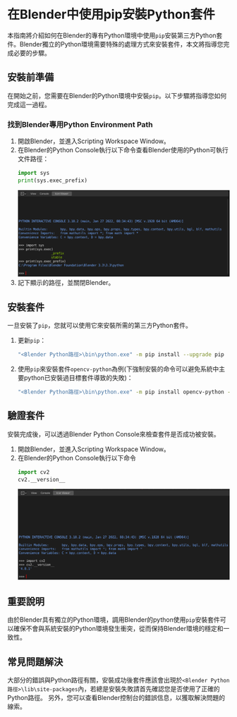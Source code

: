 # 在Blender中使用pip安裝Python套件

本指南將介紹如何在Blender的專有Python環境中使用`pip`安裝第三方Python套件。Blender獨立的Python環境需要特殊的處理方式來安裝套件，本文將指導您完成必要的步驟。

## 安裝前準備

在開始之前，您需要在Blender的Python環境中安裝`pip`。以下步驟將指導您如何完成這一過程。

### 找到Blender專用Python Environment Path

1. 開啟Blender，並進入Scripting Workspace Window。
2. 在Blender的Python Console執行以下命令查看Blender使用的Python可執行文件路徑：
    ```python
    import sys
    print(sys.exec_prefix)
    ```
   <img src="Docs/blender_console.PNG" alt="示例圖片" style="max-width:100%;height:auto;">
3. 記下顯示的路徑，並關閉Blender。

## 安裝套件

一旦安裝了`pip`，您就可以使用它來安裝所需的第三方Python套件。

1. 更新`pip`：
    ```bash
    "<Blender Python路徑>\bin\python.exe" -m pip install --upgrade pip
    ```
2. 使用`pip`來安裝套件`opencv-python`為例(下強制安裝的命令可以避免系統中主要python已安裝過目標套件導致的失敗)：
    ```bash
    "<Blender Python路徑>\bin\python.exe" -m pip install opencv-python --force-reinstall
    ```
## 驗證套件

安裝完成後，可以透過Blender Python Console來檢查套件是否成功被安裝。
1. 開啟Blender，並進入Scripting Workspace Window。
2. 在Blender的Python Console執行以下命令
    ```python
    import cv2
    cv2.__version__
    ```
    <img src="Docs/python_pip_install_check.PNG" alt="示例圖片" style="max-width:100%;height:auto;">

## 重要說明

由於Blender具有獨立的Python環境，調用Blender的python使用`pip`安裝套件可以確保不會與系統安裝的Python環境發生衝突，從而保持Blender環境的穩定和一致性。

## 常見問題解決

大部分的錯誤與Python路徑有關，安裝成功後套件應該會出現於`<Blender Python路徑>\lib\site-packages`內，若總是安裝失敗請首先確認您是否使用了正確的Python路徑。
另外，您可以查看Blender控制台的錯誤信息，以獲取解決問題的線索。
